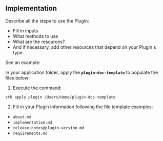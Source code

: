 ## Implementation

Describe all the steps to use the Plugin:

- Fill in inputs
- What methods to use
- What are the resources?
- And if necessary, add other resources that depend on your Plugin's type.

See an example:

In your application folder, apply the **`plugin-doc-template`** to populate the files below:

1. Execute the command:

```
stk apply plugin /Users/Home/plugin-doc-template
```

2. Fill in your Plugin information following the file template examples:

- `about.md`
- `implementation.md`
- `release-notes@plugin-version.md`
- `requirements.md`
